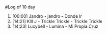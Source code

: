 #Log of 10 day

1. [00:00] Jandro - jandro - Donde Ir
1. [14:21] KIll J - Trickle Trickle - Trickle Trickle
1. [14:23] Lucybell - Lumina - Mi Propia Cruz
